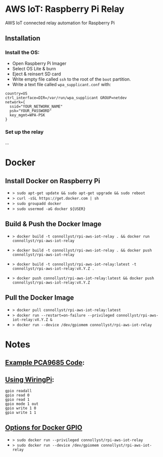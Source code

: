 # AWS IoT: Raspberry Pi Relay

AWS IoT connected relay automation for Raspberry Pi

## Installation

### Install the OS:

- Open Raspberry Pi Imager
- Select OS Lite & burn
- Eject & reinsert SD card
- Write empty file called `ssh` to the root of the `boot` partition.
- Write a text file called `wpa_supplicant.conf` with:

```
country=US
ctrl_interface=DIR=/var/run/wpa_supplicant GROUP=netdev
network={
  ssid="YOUR_NETWORK_NAME"
  psk="YOUR_PASSWORD"
  key_mgmt=WPA-PSK
}
```

### Set up the relay

...

# Docker

## Install Docker on Raspberry Pi

- `> sudo apt-get update && sudo apt-get upgrade && sudo reboot`
- `> curl -sSL https://get.docker.com | sh`
- `> sudo groupadd docker`
- `> sudo usermod -aG docker ${USER}`

## Build & Push the Docker Image

- `> docker build -t connollyst/rpi-aws-iot-relay . && docker run connollyst/rpi-aws-iot-relay`
- `> docker build -t connollyst/rpi-aws-iot-relay . && docker push connollyst/rpi-aws-iot-relay`

- `> docker build -t connollyst/rpi-aws-iot-relay:latest -t connollyst/rpi-aws-iot-relay:vX.Y.Z .`
- `> docker push connollyst/rpi-aws-iot-relay:latest && docker push connollyst/rpi-aws-iot-relay:vX.Y.Z`

## Pull the Docker Image

- `> docker pull connollyst/rpi-aws-iot-relay:latest`
- `> docker run --restart=on-failure --privileged connollyst/rpi-aws-iot-relay:vX.Y.Z &`
- `> docker run --device /dev/gpiomem connollyst/rpi-aws-iot-relay`

# Notes

## [Example PCA9685 Code](https://www.waveshare.com/w/upload/8/81/Motor_Driver_HAT_User_Manual_EN.pdf):

## [Using WiringPi](https://www.instructables.com/Controlling-Any-Device-Using-a-Raspberry-Pi-and-a-/):

```
gpio readall
gpio read 0
gpio read 1
gpio mode 1 out
gpio write 1 0
gpio write 1 1
```

## [Options for Docker GPIO](https://blog.alexellis.io/gpio-on-swarm/)

- `> sudo docker run --privileged connollyst/rpi-aws-iot-relay`
- `> sudo docker run --device /dev/gpiomem connollyst/rpi-aws-iot-relay`